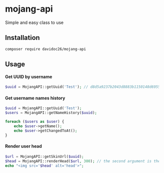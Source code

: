 # mojang-api
Simple and easy class to use

## Installation
```bash
composer require davidoc26/mojang-api
```

## Usage
#### Get UUID by username
```php
$uuid = MojangAPI::getUuid('Test'); // d8d5a9237b2043d8883b1150148d6955
```

#### Get username names history
```php
$uuid = MojangAPI::getUuid('Test');
$users = MojangAPI::getNameHistory($uuid);

foreach ($users as $user) {
    echo $user->getName();
    echo $user->getChangedToAt();
}
```

#### Render user head
```php
$url = MojangAPI::getSkinUrl($uuid);
$head = MojangAPI::renderHead($url, 300); // the second argument is the size of head
echo "<img src='$head' alt='head'>";
```
